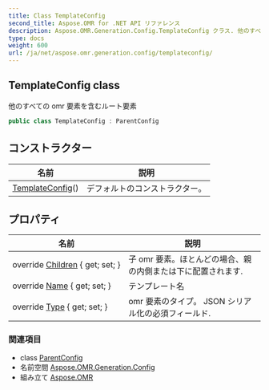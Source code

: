 ```yaml
---
title: Class TemplateConfig
second_title: Aspose.OMR for .NET API リファレンス
description: Aspose.OMR.Generation.Config.TemplateConfig クラス. 他のすべての omr 要素を含むルート要素
type: docs
weight: 600
url: /ja/net/aspose.omr.generation.config/templateconfig/
---
```

## TemplateConfig class

他のすべての omr 要素を含むルート要素

```csharp
public class TemplateConfig : ParentConfig
```

## コンストラクター

| 名前 | 説明 |
| --- | --- |
| [TemplateConfig](templateconfig/)() | デフォルトのコンストラクター。 |

## プロパティ

| 名前 | 説明 |
| --- | --- |
| override [Children](../../aspose.omr.generation.config/templateconfig/children/) { get; set; } | 子 omr 要素。ほとんどの場合、親の内側または下に配置されます. |
| override [Name](../../aspose.omr.generation.config/templateconfig/name/) { get; set; } | テンプレート名 |
| override [Type](../../aspose.omr.generation.config/templateconfig/type/) { get; set; } | omr 要素のタイプ。 JSON シリアル化の必須フィールド. |

### 関連項目

* class [ParentConfig](../parentconfig/)
* 名前空間 [Aspose.OMR.Generation.Config](../../aspose.omr.generation.config/)
* 組み立て [Aspose.OMR](../../)


